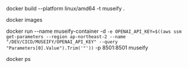 docker build --platform linux/amd64 -t museify .

docker images

docker run --name museify-container -d `
-e OPENAI_API_KEY=$((aws ssm get-parameters --region ap-northeast-2 --name "/DEV/CICD/MUSEIFY/OPENAI_API_KEY" --query "Parameters[0].Value").Trim('"')) `
-p 8501:8501 museify

docker ps
